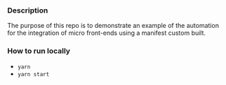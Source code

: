 ### Description
The purpose of this repo is to demonstrate an example of the automation for the integration of micro front-ends using a manifest custom built.

### How to run locally

* `yarn`
* `yarn start`

